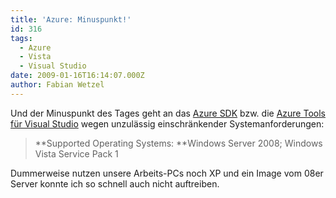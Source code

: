 ```yaml
---
title: 'Azure: Minuspunkt!'
id: 316
tags:
  - Azure
  - Vista
  - Visual Studio
date: 2009-01-16T16:14:07.000Z
author: Fabian Wetzel
---
```


Und der Minuspunkt des Tages geht an das [Azure SDK](http://www.microsoft.com/downloads/details.aspx?FamilyID=80e3eabf-0507-4560-aeb6-d31e9a70a0a6&amp;displaylang=en) bzw. die [Azure Tools für Visual Studio](http://www.microsoft.com/downloads/details.aspx?familyid=8E90B639-1EF0-4E21-BB73-FC22662911BC&amp;displaylang=en) wegen unzulässig einschränkender Systemanforderungen:
  > **Supported Operating Systems: **Windows Server 2008; Windows Vista Service Pack 1  

Dummerweise nutzen unsere Arbeits-PCs noch XP und ein Image vom 08er Server konnte ich so schnell auch nicht auftreiben.
